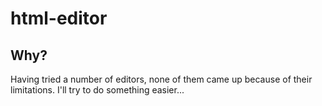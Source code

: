 # html-editor

## Why?

Having tried a number of editors, none of them came up because of their limitations. I'll try to do something easier...
